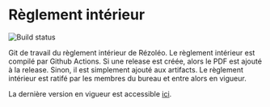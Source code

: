 Règlement intérieur
===================

![Build status](https://github.com/rezoleo/reglement_interieur/actions/workflows/build-latex.yml/badge.svg)

Git de travail du règlement intérieur de Rézoléo.
Le règlement intérieur est compilé par Github Actions. Si une release est créée, alors le PDF est ajouté à la release. Sinon, il est simplement ajouté aux artifacts.
Le règlement intérieur est ratifé par les membres du bureau et entre alors en vigueur.

La dernière version en vigueur est accessible [ici](https://ri.rezoleo.fr/).
